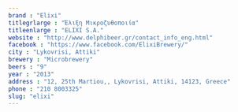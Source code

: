 ```yaml
---
brand : "Elixi"
titlegrlarge : "Έλιξη Μικροζυθοποιία"
titleenlarge : "ELIXI S.A."
website : "http://www.delphibeer.gr/contact_info_eng.html"
facebook : "https://www.facebook.com/ElixiBrewery/"
city : "Lykovrisi, Attiki"
brewery : "Microbrewery"
beers : "9"
year : "2013"
address : "12, 25th Martiou,, Lykovrisi, Attiki, 14123, Greece"
phone : "210 8003325"
slug: "elixi"
---
```


